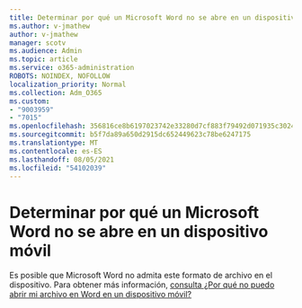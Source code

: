 ```yaml
---
title: Determinar por qué un Microsoft Word no se abre en un dispositivo móvil
ms.author: v-jmathew
author: v-jmathew
manager: scotv
ms.audience: Admin
ms.topic: article
ms.service: o365-administration
ROBOTS: NOINDEX, NOFOLLOW
localization_priority: Normal
ms.collection: Adm_O365
ms.custom:
- "9003959"
- "7015"
ms.openlocfilehash: 356816ce8b6197023742e33280d7cf883f79492d071935c3024ea0d136e2b790
ms.sourcegitcommit: b5f7da89a650d2915dc652449623c78be6247175
ms.translationtype: MT
ms.contentlocale: es-ES
ms.lasthandoff: 08/05/2021
ms.locfileid: "54102039"
---
```

# <a name="determine-why-a-microsoft-word-file-doesnt-open-on-a-mobile-device"></a>Determinar por qué un Microsoft Word no se abre en un dispositivo móvil

Es posible que Microsoft Word no admita este formato de archivo en el dispositivo. Para obtener más información, [consulta ¿Por qué no puedo abrir mi archivo en Word en un dispositivo móvil?](https://go.microsoft.com/fwlink/?linkid=2135663)
